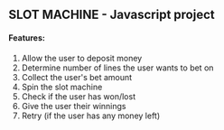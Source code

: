 ## SLOT MACHINE - Javascript project

#### Features:

1. Allow the user to deposit money
2. Determine number of lines the user wants to bet on
3. Collect the user's bet amount
4. Spin the slot machine
5. Check if the user has won/lost
6. Give the user their winnings
7. Retry (if the user has any money left)
